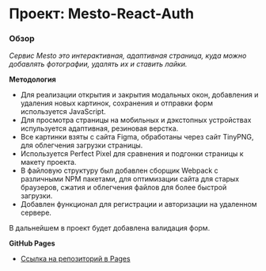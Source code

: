 # Проект: Mesto-React-Auth

### Обзор

_Cервис Mesto это интерактивная, адаптивная страница, куда можно добавлять фотографии, удалять их и ставить лайки._

**Методология**
* Для реализации открытия и закрытия модальных окон, добавления и удаления новых картинок, сохранения и отправки форм используется JavaScript.
* Для просмотра страницы на мобильных и дэкстопных устройствах испульзуется адаптивная, резиновая верстка.
* Все картинки взяты с сайта Figma, обработаны через сайт TinyPNG, для облегчения загрузки страницы.
* Используется Perfect Pixel для сравнения и подгонки страницы к макету проекта.
* В файловую структуру был добавлен сборщик Webpack с различными NPM пакетами, для оптимизации сайта для старых браузеров, сжатия и облегчения файлов для более быстрой загрузки.
* Добавлен функционал для регистрации и авторизации на удаленном сервере.

В дальнейшем в проект будет добавлена валидация форм.

**GitHub Pages**

- [Ссылка на репозиторий в Pages](https://randychebro.github.io/movies-explorer-frontend/)